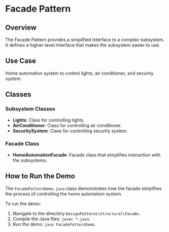 # Facade Pattern

## Overview
The Facade Pattern provides a simplified interface to a complex subsystem. It defines a higher-level interface that makes the subsystem easier to use.

## Use Case
Home automation system to control lights, air conditioner, and security system.

## Classes

### Subsystem Classes
- **Lights**: Class for controlling lights.
- **AirConditioner**: Class for controlling air conditioner.
- **SecuritySystem**: Class for controlling security system.

### Facade Class
- **HomeAutomationFacade**: Facade class that simplifies interaction with the subsystems.

## How to Run the Demo
The `FacadePatternDemo.java` class demonstrates how the facade simplifies the process of controlling the home automation system.

To run the demo:
1. Navigate to the directory `DesignPatterns\Structural\Facade`.
2. Compile the Java files: `javac *.java`.
3. Run the demo: `java FacadePatternDemo`.

